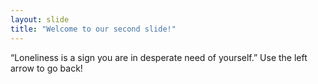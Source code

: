 ```yaml
---
layout: slide
title: "Welcome to our second slide!"
---
```

“Loneliness is a sign you are in desperate need of yourself.”
Use the left arrow to go back!
